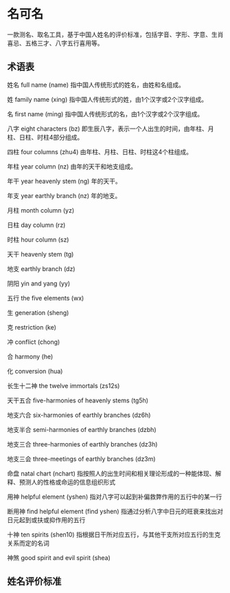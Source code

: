 # 名可名

一款测名、取名工具，基于中国人姓名的评价标准，包括字音、字形、字意、生肖喜忌、五格三才、八字五行喜用等。

## 术语表

姓名 full name (name) 指中国人传统形式的姓名，由姓和名组成。

姓 family name (xing) 指中国人传统形式的姓，由1个汉字或2个汉字组成。

名 first name (ming) 指中国人传统形式的名，由1个汉字或2个汉字组成。

八字 eight characters (bz) 即生辰八字，表示一个人出生的时间，由年柱、月柱、日柱、时柱4部分组成。

四柱 four columns (zhu4) 由年柱、月柱、日柱、时柱这4个柱组成。

年柱 year column (nz) 由年的天干和地支组成。

年干 year heavenly stem (ng) 年的天干。

年支 year earthly branch (nz) 年的地支。

月柱 month column (yz)

日柱 day column (rz)

时柱 hour column (sz)

天干 heavenly stem (tg)

地支 earthly branch (dz)

阴阳 yin and yang (yy)

五行 the five elements (wx)

生 generation (sheng)

克 restriction (ke)

冲 conflict (chong)

合 harmony (he)

化 conversion (hua)

长生十二神 the twelve immortals (zs12s)

天干五合 five-harmonies of heavenly stems (tg5h)

地支六合 six-harmonies of earthly branches (dz6h)

地支半合 semi-harmonies of earthly branches (dzbh)

地支三合 three-harmonies of earthly branches (dz3h)

地支三会 three-meetings of earthly branches (dz3m)

命盘 natal chart (nchart) 指按照人的出生时间和相关理论形成的一种能体现、解释、预测人的性格或命运的信息组织形式

用神 helpful element (yshen) 指对八字可以起到补偏救弊作用的五行中的某一行

断用神 find helpful element (find yshen) 指通过分析八字中日元的旺衰来找出对日元起到或扶或抑作用的五行

十神 ten spirits (shen10) 指根据日干所对应五行，与其他干支所对应五行的生克关系而定的名词

神煞 good spirit and evil spirit (shea) 

## 姓名评价标准









